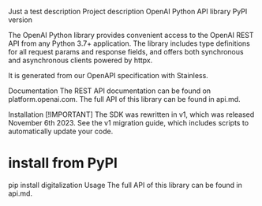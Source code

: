 Just a test description
Project description
OpenAI Python API library
PyPI version

The OpenAI Python library provides convenient access to the OpenAI REST API from any Python 3.7+ application. The library includes type definitions for all request params and response fields, and offers both synchronous and asynchronous clients powered by httpx.

It is generated from our OpenAPI specification with Stainless.

Documentation
The REST API documentation can be found on platform.openai.com. The full API of this library can be found in api.md.

Installation
[!IMPORTANT] The SDK was rewritten in v1, which was released November 6th 2023. See the v1 migration guide, which includes scripts to automatically update your code.

# install from PyPI
pip install digitalization
Usage
The full API of this library can be found in api.md.